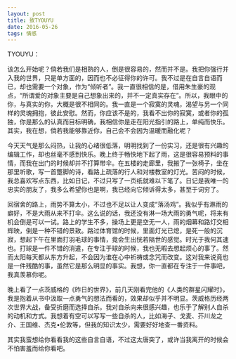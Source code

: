 ```yaml
---
layout: post
title: 致TYOUYU
date: 2016-05-26
tags: 情感
---
```


TYOUYU：

该怎么开始呢？倘若我们是相熟的人，倒是很容易的，然而并不是。我把你强行并入我的世界，只是单方面的，因而也不必征得你的许可。我不过是在自言自语而已，却也需要一个对象，作为“倾听者”。我一直很相信的是，借用朱生豪的观点，“所谓爱的对象主要是自己想象出来的，并不一定真实存在”。所以，我眼中的你，与真实的你，大概是很不相同的。我一直是一个寂寞的灵魂，渴望与另一个同样的灵魂拥抱，彼此安慰。然而，你应该不是的，我看不出你的寂寞，或者你的孤独，你是那么的认真而目标明确，我相信你是走在阳光指引的路上，单纯而快乐。其实，我在想，倘若我能够靠近你，自己会不会因为温暖而融化呢？

今天天气是那么闷热，让我的心绪很低落，明明找到了一份实习，还是很有兴趣的编辑工作，却也丝毫不感到快乐。晚上终于畅快地下起了雨，这是很容易预料的事情，而我在出门的时候却并不打算带伞。在五楼的走廊里，我搬了一张椅子，坐在那里听歌，写一首蹩脚的诗，看路上疏落的行人和对楼教室的灯光。苦闷的时候，我总喜欢写点东西，比如日记，不过只写了一页纸就难以下笔了。日记是我唯一的忠实的朋友了，我多么希望你也是啊，我已经向它倾诉得太多，甚至于词穷了。

回宿舍的路上，雨势不算太小，不过也不足以让人变成“落汤鸡”。我似乎有淋雨的癖好，不是大雨从来不打伞。这么说的话，我还没有淋一场大雨的勇气呢，将来有机会倒是可以一试。路上的学生不多，操场上更是空无一人，雨的烟幕和路灯交相辉映，倒是一种不错的景致。路过体育馆的时候，里面灯光已熄，是死一般的沉寂，想起下午在里面打羽毛球的事情，竟会生出恍若隔世的感觉。时光于我何其速也。打球是一件不错的消遣，在专注于球的时候，我也无暇去想起烦心的事了。然而太阳每天都从东方升起，不会因为谁在心中祈祷或念咒而改变。这对我来说竟也是一件残酷的事，虽然它是那么明显的事实。我想，你一直都在专注于一件事吧，我真羡慕你呢。

晚上看了一点茨威格的《昨日的世界》，前几天刚看完他的《人类的群星闪耀时》，我是抱着从书中汲取一点勇气的想法而看的，效果却似乎并不明显。茨威格历经两次世界大战，备受折磨而选择自杀。我对自杀向来很感兴趣，也乐于了解别人自杀的动机和方式。我想着有空可以写写一些自杀的人，比如海子、戈麦、芥川龙之介、王国维、杰克•伦敦等，但我的知识太少，需要好好地查一番资料。

其实我蛮想给你看看我的这些自言自语，不过这太唐突了，或许当我离开的时候会不怕害羞而给你看吧。